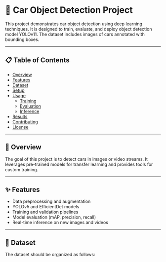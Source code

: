 # 🚗 Car Object Detection Project

This project demonstrates car object detection using deep learning techniques. It is designed to train, evaluate, and deploy object detection model YOLOv11. The dataset includes images of cars annotated with bounding boxes.

---

## 📋 Table of Contents

- [Overview](#overview)
- [Features](#features)
- [Dataset](#dataset)
- [Setup](#setup)
- [Usage](#usage)
  - [Training](#training)
  - [Evaluation](#evaluation)
  - [Inference](#inference)
- [Results](#results)
- [Contributing](#contributing)
- [License](#license)

---

## 🌟 Overview

The goal of this project is to detect cars in images or video streams. It leverages pre-trained models for transfer learning and provides tools for custom training. 

---

## ✨ Features

- Data preprocessing and augmentation
- YOLOv5 and EfficientDet models
- Training and validation pipelines
- Model evaluation (mAP, precision, recall)
- Real-time inference on new images and videos

---

## 📂 Dataset

The dataset should be organized as follows:

